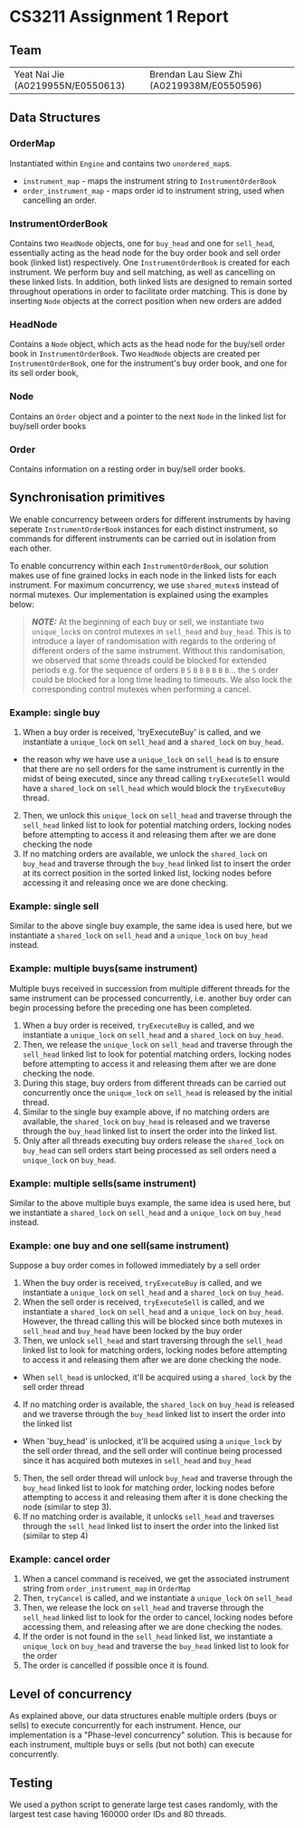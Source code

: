 # CS3211 Assignment 1 Report

## Team

<table border="0">
 <tr>
    <td>Yeat Nai Jie (A0219955N/E0550613)</td>
    <td>Brendan Lau Siew Zhi (A0219938M/E0550596)</td>
 </tr>
</table>

## Data Structures

### OrderMap

Instantiated within `Engine` and contains two `unordered_map`s.
- `instrument_map` - maps the instrument string to `InstrumentOrderBook`
- `order_instrument_map` - maps order id to instrument string, used when cancelling an order.

### InstrumentOrderBook

Contains two `HeadNode` objects, one for `buy_head` and one for `sell_head`, essentially acting as the head node for the buy order book and sell order book (linked list) respectively. One `InstrumentOrderBook` is created for each instrument. We perform buy and sell matching, as well as cancelling on these linked lists. In addition, both linked lists are designed to remain sorted throughout operations in order to facilitate order matching. This is done by inserting `Node` objects at the correct position when new orders are added 

### HeadNode

Contains a `Node` object, which acts as the head node for the buy/sell order book in `InstrumentOrderBook`. Two `HeadNode` objects are created per `InstrumentOrderBook`, one for the instrument's buy order book, and one for its sell order book,

### Node

Contains an `Order` object and a pointer to the next `Node` in the linked list for buy/sell order books

### Order

Contains information on a resting order in buy/sell order books.

## Synchronisation primitives

We enable concurrency between orders for different instruments by having seperate `InstrumentOrderBook` instances for each distinct instrument, so commands for different instruments can be carried out in isolation from each other.

To enable concurrency within each `InstrumentOrderBook`, our solution makes use of fine grained locks in each node in the linked lists for each instrument. For maximum concurrency, we use `shared_mutex`s instead of normal mutexes. Our implementation is explained using the examples below:

> **_NOTE:_**  At the beginning of each buy or sell, we instantiate two `unique_lock`s on control mutexes in `sell_head` and `buy_head`. This is to introduce a layer of randomisation with regards to the ordering of different orders of the same instrument. Without this randomisation, we observed that some threads could be blocked for extended periods e.g. for the sequence of orders `B` `S` `B` `B` `B` `B` `B` `B`... the `S` order could be blocked for a long time leading to timeouts. We also lock the corresponding control mutexes when performing a cancel.

### Example: single buy
1. When a buy order is received, 'tryExecuteBuy' is called, and we instantiate a `unique_lock` on `sell_head` and a `shared_lock` on `buy_head`.
 - the reason why we have use a `unique_lock` on `sell_head` is to ensure that there are no sell orders for the same instrument is currently in the midst of being executed, since any thread calling `tryExecuteSell` would have a `shared_lock` on `sell_head` which would block the `tryExecuteBuy` thread.
2. Then, we unlock this `unique_lock` on `sell_head` and traverse through the `sell_head` linked list to look for potential matching orders, locking nodes before attempting to access it and releasing them after we are done checking the node
3. If no matching orders are available, we unlock the `shared_lock` on `buy_head` and traverse through the `buy_head` linked list to insert the order at its correct position in the sorted linked list, locking nodes before accessing it and releasing once we are done checking.

### Example: single sell
Similar to the above single buy example, the same idea is used here, but we instantiate a `shared_lock` on `sell_head` and a `unique_lock` on `buy_head` instead.

### Example: multiple buys(same instrument)
Multiple buys received in succession from multiple different threads for the same instrument can be processed concurrently, i.e. another buy order can begin processing before the preceding one has been completed. 

1. When a buy order is received, `tryExecuteBuy` is called, and we instantiate a `unique_lock` on `sell_head` and a `shared_lock` on `buy_head`.
2. Then, we release the `unique_lock` on `sell_head` and traverse through the `sell_head` linked list to look for potential matching orders, locking nodes before attempting to access it and releasing them after we are done checking the node.
3. During this stage, buy orders from different threads can be carried out concurrently once the `unique_lock` on `sell_head` is released by the initial thread.
4. Similar to the single buy example above, if no matching orders are available, the `shared_lock` on `buy_head` is released and we traverse through the `buy_head` linked list to insert the order into the linked list.
5. Only after all threads executing buy orders release the `shared_lock` on `buy_head` can sell orders start being processed as sell orders need a `unique_lock` on `buy_head`.

### Example: multiple sells(same instrument)
Similar to the above multiple buys example, the same idea is used here, but we instantiate a `shared_lock` on `sell_head` and a `unique_lock` on `buy_head` instead.

### Example: one buy and one sell(same instrument)
Suppose a buy order comes in followed immediately by a sell order
1. When the buy order is received, `tryExecuteBuy` is called, and we instantiate a `unique_lock` on `sell_head` and a `shared_lock` on `buy_head`.
2. When the sell order is received, `tryExecuteSell` is called, and we instantiate a `shared_lock` on `sell_head` and a `unique_lock` on `buy_head`. However, the thread calling this will be blocked since both mutexes in `sell_head` and `buy_head` have been locked by the buy order
3. Then, we unlock `sell_head` and start traversing through the `sell_head` linked list to look for matching orders, locking nodes before attempting to access it and releasing them after we are done checking the node. 
  - When `sell_head` is unlocked, it'll be acquired using a `shared_lock` by the sell order thread
4. If no matching order is available, the `shared_lock` on `buy_head` is released and we traverse through the `buy_head` linked list to insert the order into the linked list
  - When 'buy_head' is unlocked, it'll be acquired using a `unique_lock` by the sell order thread, and the sell order will continue being processed since it has acquired both mutexes in `sell_head` and `buy_head`
5. Then, the sell order thread will unlock `buy_head` and traverse through the `buy_head` linked list to look for matching order, locking nodes before attempting to access it and releasing them after it is done checking the node (similar to step 3).
6. If no matching order is available, it unlocks `sell_head` and traverses through the `sell_head` linked list to insert the order into the linked list (similar to step 4)

### Example: cancel order
1. When a cancel command is received, we get the associated instrument string from `order_instrument_map` in `OrderMap`
2. Then, `tryCancel` is called, and we instantiate a `unique_lock` on `sell_head`
3. Then, we release the lock on `sell_head` and traverse through the `sell_head` linked list to look for the order to cancel, locking nodes before accessing them, and releasing after we are done checking the nodes.
4. If the order is not found in the `sell_head` linked list, we instantiate a `unique_lock` on `buy_head` and traverse the `buy_head` linked list to look for the order
5. The order is cancelled if possible once it is found.


## Level of concurrency
As explained above, our data structures enable multiple orders (buys or sells) to execute concurrently for each instrument. Hence, our implementation is a "Phase-level concurrency" solution. This is because for each instrument, multiple buys or sells (but not both) can execute concurrently.


## Testing
We used a python script to generate large test cases randomly, with the largest test case having 160000 order IDs and 80 threads. 
